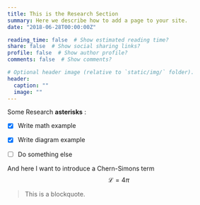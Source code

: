 ```yaml
---
title: This is the Research Section
summary: Here we describe how to add a page to your site.
date: "2018-06-28T00:00:00Z"

reading_time: false  # Show estimated reading time?
share: false  # Show social sharing links?
profile: false  # Show author profile?
comments: false  # Show comments?

# Optional header image (relative to `static/img/` folder).
header:
  caption: ""
  image: ""
---
```


Some Research **asterisks** :

- [x] Write math example
- [x] Write diagram example
- [ ] Do something else


And here I want to introduce a Chern-Simons term $$\mathcal{L} = 4 \pi$$

> This is a blockquote.
